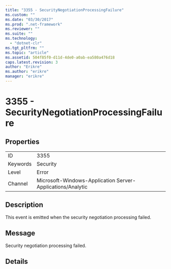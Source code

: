 ```yaml
---
title: "3355 - SecurityNegotiationProcessingFailure"
ms.custom: ""
ms.date: "03/30/2017"
ms.prod: ".net-framework"
ms.reviewer: ""
ms.suite: ""
ms.technology: 
  - "dotnet-clr"
ms.tgt_pltfrm: ""
ms.topic: "article"
ms.assetid: 504f85f0-d11d-4de0-a0ab-ea580a476d18
caps.latest.revision: 3
author: "Erikre"
ms.author: "erikre"
manager: "erikre"
---
```

# 3355 - SecurityNegotiationProcessingFailure
## Properties  
  
|||  
|-|-|  
|ID|3355|  
|Keywords|Security|  
|Level|Error|  
|Channel|Microsoft-Windows-Application Server-Applications/Analytic|  
  
## Description  
 This event is emitted when the security negotiation processing failed.  
  
## Message  
 Security negotiation processing failed.  
  
## Details
